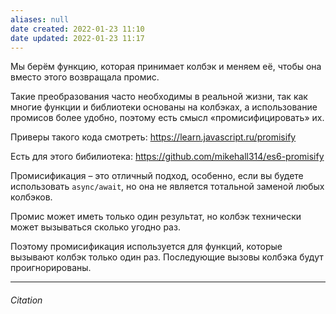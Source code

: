 ```yaml
---
aliases: null
date created: 2022-01-23 11:10
date updated: 2022-01-23 11:17
---
```


Мы берём функцию, которая принимает колбэк и меняем её, чтобы она вместо этого возвращала промис.

Такие преобразования часто необходимы в реальной жизни, так как многие функции и библиотеки основаны на колбэках, а использование промисов более удобно, поэтому есть смысл «промисифицировать» их.

Приверы такого кода смотреть: <https://learn.javascript.ru/promisify>

Есть для этого  бибилиотека: <https://github.com/mikehall314/es6-promisify>

Промисификация – это отличный подход, особенно, если вы будете использовать `async/await`, но она не является тотальной заменой любых колбэков.

Промис может иметь только один результат, но колбэк технически может вызываться сколько угодно раз.

Поэтому промисификация используется для функций, которые вызывают колбэк только один раз. Последующие вызовы колбэка будут проигнорированы.

---

###### Citation
